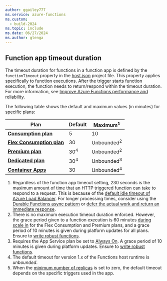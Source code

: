 ```yaml
---
author: ggailey777
ms.service: azure-functions
ms.custom:
  - build-2024
ms.topic: include
ms.date: 06/27/2024
ms.author: glenga
---
```

## <a name="timeout"></a>Function app timeout duration 

The timeout duration for functions in a function app is defined by the `functionTimeout` property in the [host.json](../articles/azure-functions/functions-host-json.md#functiontimeout) project file. This property applies specifically to function executions. After the trigger starts function execution, the function needs to return/respond within the timeout duration. For more information, see [Improve Azure Functions performance and reliability](../articles/azure-functions/performance-reliability.md#make-sure-background-tasks-complete). 

The following table shows the default and maximum values (in minutes) for specific plans:

| Plan | Default | Maximum<sup>1</sup> |  
|------|---------|---------|
| **[Consumption plan](../articles/azure-functions/consumption-plan.md)** |  5 | 10 |  
| **[Flex Consumption plan](../articles/azure-functions/flex-consumption-plan.md)** | 30 | Unbounded<sup>2</sup> |
| **[Premium plan](../articles/azure-functions/functions-premium-plan.md)** |  30<sup>4</sup> | Unbounded<sup>2</sup> |  
| **[Dedicated plan](../articles/azure-functions/dedicated-plan.md)** |  30<sup>4</sup> | Unbounded<sup>3</sup> |  
| **[Container Apps](../articles/azure-functions/functions-container-apps-hosting.md)** | 30 | Unbounded<sup>4</sup>  | 

1. Regardless of the function app timeout setting, 230 seconds is the maximum amount of time that an HTTP triggered function can take to respond to a request. This is because of the [default idle timeout of Azure Load Balancer](../articles/app-service/faq-availability-performance-application-issues.yml#why-does-my-request-time-out-after-230-seconds-). For longer processing times, consider using the [Durable Functions async pattern](../articles/azure-functions/durable/durable-functions-overview.md#async-http) or [defer the actual work and return an immediate response](../articles/azure-functions/performance-reliability.md#avoid-long-running-functions).
2. There is no maximum execution timeout duration enforced. However, the grace period given to a function execution is 60 minutes [during scale in](../articles/azure-functions/event-driven-scaling.md#scale-in-behaviors) for the Flex Consumption and Premium plans, and a grace period of 10 minutes is given during platform updates for all plans. Ensure to [write robust functions](../articles/azure-functions/functions-best-practices.md#write-robust-functions).
3. Requires the App Service plan be set to [Always On](/azure/azure-functions/dedicated-plan#always-on). A grace period of 10 minutes is given during platform updates. Ensure to [write robust functions](../articles/azure-functions/functions-best-practices.md#write-robust-functions).
4. The default timeout for version 1.x of the Functions host runtime is _unbounded_. 
5. When the [minimum number of replicas](../articles/container-apps/scale-app.md#scale-definition) is set to zero, the default timeout depends on the specific triggers used in the app.  